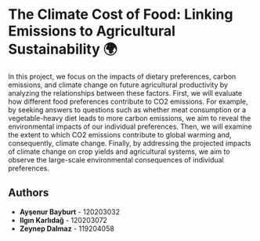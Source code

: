# The Climate Cost of Food: Linking Emissions to Agricultural Sustainability 🌍
In this project, we focus on the impacts of dietary preferences, carbon emissions, and climate change on future agricultural productivity by analyzing the relationships between these factors. First, we will evaluate how different food preferences contribute to CO2 emissions. For example, by seeking answers to questions such as whether meat consumption or a vegetable-heavy diet leads to more carbon emissions, we aim to reveal the environmental impacts of our individual preferences. Then, we will examine the extent to which CO2 emissions contribute to global warming and, consequently, climate change. Finally, by addressing the projected impacts of climate change on crop yields and agricultural systems, we aim to observe the large-scale environmental consequences of individual preferences.

## Authors
- **Ayşenur Bayburt** - 120203032  
- **Ilgın Karlıdağ** - 120203072  
- **Zeynep Dalmaz** - 119204058
